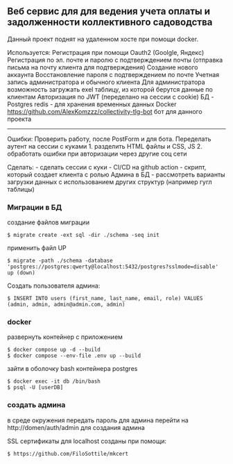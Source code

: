 ## Веб сервис для для ведения учета оплаты и задолженности коллективного садоводства

Данный проект поднят на удаленном хосте при помощи docker.

Используется:
    Регистрация при помощи Oauth2 (Goolgle, Яндекс)
    Регистрация по эл. почте и паролю с подтверждением почты (отправка письма на почту клиента для подтверждения)
    Создание нового аккаунта
    Восстановление пароля с подтверждением по почте
    Учетная запись администратора и обычного клиента
    Для администратора возможность загружать exel таблицу, из которой берутся данные по клиентам
    Авторизация по JWT (переделано на сессии с cookie)
    БД - Postgres
    redis - для хранения временных данных
    Docker
    https://github.com/AlexKomzzz/collectivity-tlg-bot  бот для данного проекта

______________________________________




Ошибки:
Проверить работу, после PostForm и для бота. 
Переделать аутент на сессии с куками
    1. разделить HTML файлы и CSS, JS
    2. обработать ошибки при авторизации через другие соц сети


Сделать:
    - сделать сессии с куки
    - CI/CD на github action
    - скрипт, который создает клиента с ролью Админа в БД
    - рассмотреть варианты загрузки данных с использованием других структур (например гугл таблицы)
    

### Миграции в БД

создание файлов миграции

    $ migrate create -ext sql -dir ./schema -seq init

применить файл UP

    $ migrate -path ./schema -database 'postgres://postgres:qwerty@localhost:5432/postgres?sslmode=disable' up (down)

Создать пользователя админа:

    $ INSERT INTO users (first_name, last_name, email, role) VALUES (admin, admin, admin@admin.com, admin)


### docker

развернуть контейнер с приложением

    $ docker compose up -d --build
    $ docker compose --env-file .env up --build

зайти в оболочку bash контейнера postgres

    $ docker exec -it db /bin/bash
    $ psql -U [userDB]


### создать админа 

в среде окружения передать пароль для админа
перейти на http://domen/auth/admin для создания админа


SSL сертификаты для localhost созданы при помощи:

    $ https://github.com/FiloSottile/mkcert